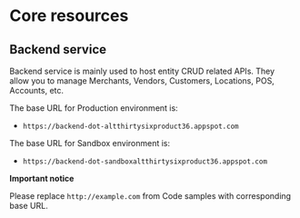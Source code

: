
# Core resources
## Backend service

Backend service is mainly used to host entity CRUD related APIs. They allow you to manage Merchants, Vendors, Customers, Locations, POS, Accounts, etc.

The base URL for Production environment is:

  * `https://backend-dot-altthirtysixproduct36.appspot.com`

The base URL for Sandbox environment is:

  * `https://backend-dot-sandboxaltthirtysixproduct36.appspot.com`

**Important notice**

Please replace `http://example.com` from Code samples with corresponding base URL.
